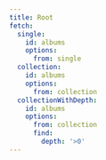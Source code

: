 ```yaml
---
title: Root
fetch:
  single:
    id: albums
    options:
      from: single
  collection:
    id: albums
    options:
      from: collection
  collectionWithDepth:
    id: albums
    options:
      from: collection
      find:
        depth: '>0'
---
```

